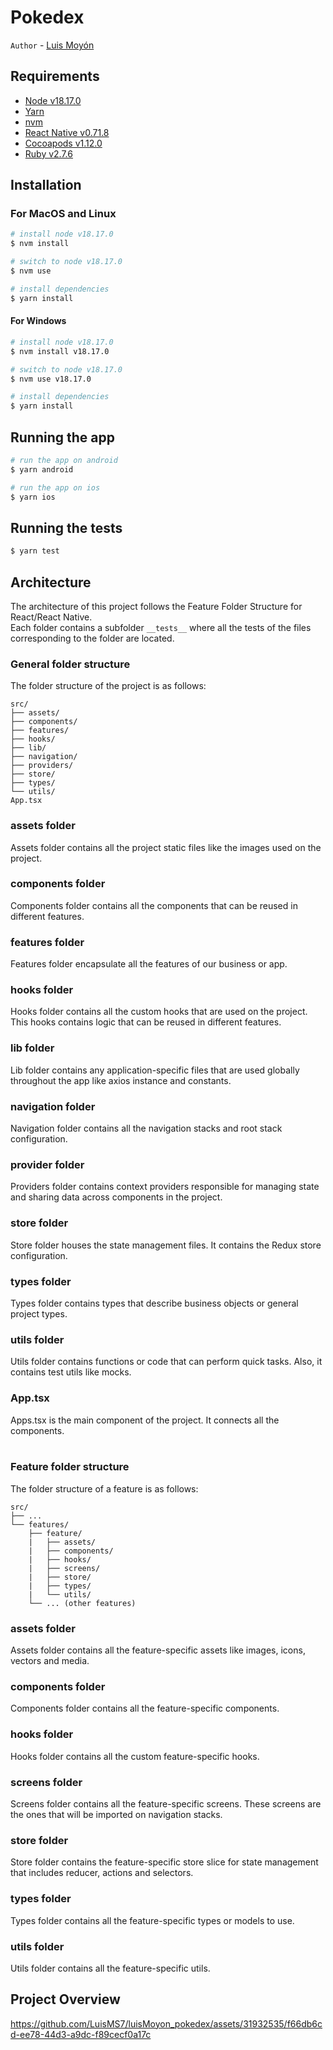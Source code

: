 # Pokedex

`Author` - [Luis Moyón](https://github.com/LuisMS7/)

## Requirements

-   [Node v18.17.0](https://nodejs.org/en/)
-   [Yarn](https://yarnpkg.com)
-   [nvm](https://github.com/nvm-sh/nvm)
-   [React Native v0.71.8](https://reactnative.dev)
-   [Cocoapods v1.12.0](https://cocoapods.org/)
-   [Ruby v2.7.6](https://www.ruby-lang.org/en/)

## Installation

### For MacOS and Linux

```bash
# install node v18.17.0
$ nvm install

# switch to node v18.17.0
$ nvm use

# install dependencies
$ yarn install
```

#### For Windows

```bash
# install node v18.17.0
$ nvm install v18.17.0

# switch to node v18.17.0
$ nvm use v18.17.0

# install dependencies
$ yarn install
```

## Running the app

```bash
# run the app on android
$ yarn android

# run the app on ios
$ yarn ios
```

## Running the tests

```bash
$ yarn test
```

## Architecture

The architecture of this project follows the Feature Folder Structure for React/React Native.\
Each folder contains a subfolder `__tests__` where all the tests of the files corresponding to the folder are located.

### General folder structure

The folder structure of the project is as follows:

```
src/
├── assets/
├── components/
├── features/
├── hooks/
├── lib/
├── navigation/
├── providers/
├── store/
├── types/
└── utils/
App.tsx
```

### assets folder

Assets folder contains all the project static files like the images used on the project.

### components folder

Components folder contains all the components that can be reused in different features.

### features folder

Features folder encapsulate all the features of our business or app.

### hooks folder

Hooks folder contains all the custom hooks that are used on the project. This hooks contains logic that can be reused in different features.

### lib folder

Lib folder contains any application-specific files that are used globally throughout the app like axios instance and constants.

### navigation folder

Navigation folder contains all the navigation stacks and root stack configuration.

### provider folder

Providers folder contains context providers responsible for managing state and sharing data across components in the project.

### store folder

Store folder houses the state management files. It contains the Redux store configuration.

### types folder

Types folder contains types that describe business objects or general project types.

### utils folder

Utils folder contains functions or code that can perform quick tasks. Also, it contains test utils like mocks.

### App.tsx

Apps.tsx is the main component of the project. It connects all the components.
<br>
<br>

### Feature folder structure

The folder structure of a feature is as follows:

```
src/
├── ...
└── features/
    ├── feature/
    |   ├── assets/
    |   ├── components/
    |   ├── hooks/
    |   ├── screens/
    |   ├── store/
    |   ├── types/
    |   └── utils/
    └── ... (other features)
```

### assets folder

Assets folder contains all the feature-specific assets like images, icons, vectors and media.

### components folder

Components folder contains all the feature-specific components.

### hooks folder

Hooks folder contains all the custom feature-specific hooks.

### screens folder

Screens folder contains all the feature-specific screens. These screens are the ones that will be imported on navigation stacks.

### store folder

Store folder contains the feature-specific store slice for state management that includes reducer, actions and selectors.


### types folder

Types folder contains all the feature-specific types or models to use.

### utils folder

Utils folder contains all the feature-specific utils.

## Project Overview

https://github.com/LuisMS7/luisMoyon_pokedex/assets/31932535/f66db6cd-ee78-44d3-a9dc-f89cecf0a17c
